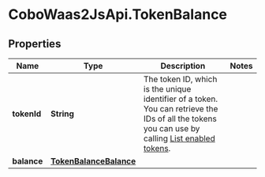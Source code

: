 # CoboWaas2JsApi.TokenBalance

## Properties

Name | Type | Description | Notes
------------ | ------------- | ------------- | -------------
**tokenId** | **String** | The token ID, which is the unique identifier of a token. You can retrieve the IDs of all the tokens you can use by calling [List enabled tokens](/developers/v2/api-references/wallets/list-enabled-tokens). | 
**balance** | [**TokenBalanceBalance**](TokenBalanceBalance.md) |  | 


